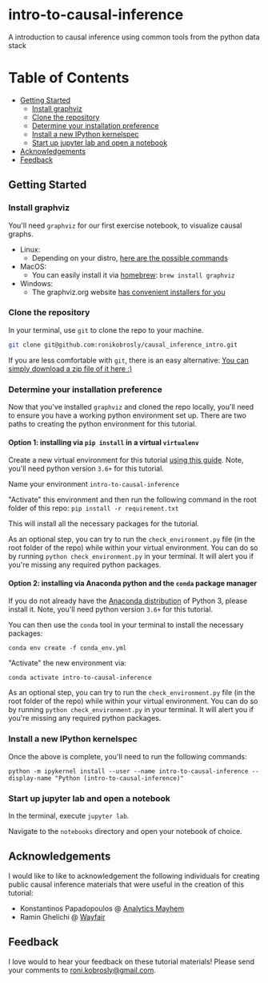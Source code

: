 # intro-to-causal-inference

A introduction to causal inference using common tools from the python data stack


# Table of Contents

- [Getting Started](#getting-started)
  - [Install graphviz](#install-graphviz)
  - [Clone the repository](#clone-the-repository)
  - [Determine your installation preference](#determine-your-installation-preference)
  - [Install a new IPython kernelspec](#install-a-new-ipython-kernelspec)
  - [Start up jupyter lab and open a notebook](#start-up-jupyter-lab-and-open-a-notebook)
- [Acknowledgements](#acknowledgements)
- [Feedback](#feedback)


## Getting Started

### Install graphviz

You'll need `graphviz` for our first exercise notebook, to visualize causal graphs.

- Linux:
  - Depending on your distro, [here are the possible commands](https://graphviz.org/download/#linux) 
- MacOS: 
  - You can easily install it via [homebrew](https://docs.brew.sh/Installation): `brew install graphviz`
- Windows: 
  - The graphviz.org website [has convenient installers for you](https://graphviz.org/download/#windows)


### Clone the repository

In your terminal, use `git` to clone the repo to your machine.

```bash
git clone git@github.com:ronikobrosly/causal_inference_intro.git
```

If you are less comfortable with `git`, there is an easy alternative: [You can simply download a zip file of it here :)](https://github.com/ronikobrosly/causal_inference_intro/archive/refs/heads/main.zip)


### Determine your installation preference

Now that you've installed `graphviz` and cloned the repo locally, you'll need to ensure you have a working python environment set up. There are two paths to creating the python environment for this tutorial.


#### Option 1: installing via `pip install` in a virtual `virtualenv`

Create a new virtual environment for this tutorial [using this guide](https://realpython.com/python-virtual-environments-a-primer/#using-virtual-environments). Note, you'll need python version `3.6+` for this tutorial. 

Name your environment `intro-to-causal-inference`

"Activate" this environment and then run the following command in the root folder of this repo:
`pip install -r requirement.txt`

This will install all the necessary packages for the tutorial.

As an optional step, you can try to run the `check_environment.py` file (in the root folder of the repo)
while within your virtual environment. You can do so by running `python check_environment.py` in your terminal. It will alert you if you're missing any required python packages.


#### Option 2: installing via Anaconda python and the `conda` package manager

If you do not already have the [Anaconda distribution](https://www.anaconda.com/download/) of Python 3,
please install it. Note, you'll need python version `3.6+` for this tutorial. 

You can then use the `conda` tool in your terminal to install the necessary packages:

`conda env create -f conda_env.yml`

"Activate" the new environment via:

`conda activate intro-to-causal-inference`

As an optional step, you can try to run the `check_environment.py` file (in the root folder of the repo)
while within your virtual environment. You can do so by running `python check_environment.py` in your terminal. It will alert you if you're missing any required python packages.


### Install a new IPython kernelspec

Once the above is complete, you'll need to run the following commands:

`python -m ipykernel install --user --name intro-to-causal-inference --display-name "Python (intro-to-causal-inference)"`


### Start up jupyter lab and open a notebook

In the terminal, execute `jupyter lab`.

Navigate to the `notebooks` directory and open your notebook of choice.


## Acknowledgements

I would like to like to acknowledgement the following individuals for creating public causal inference 
materials that were useful in the creation of this tutorial:

- Konstantinos Papadopoulos @ [Analytics Mayhem](https://analyticsmayhem.com/)
- Ramin Ghelichi @ [Wayfair](https://www.aboutwayfair.com/tech-innovation/the-importance-of-covariates-in-causal-inference)

## Feedback

I love would to hear your feedback on these tutorial materials!
Please send your comments to <roni.kobrosly@gmail.com>.

